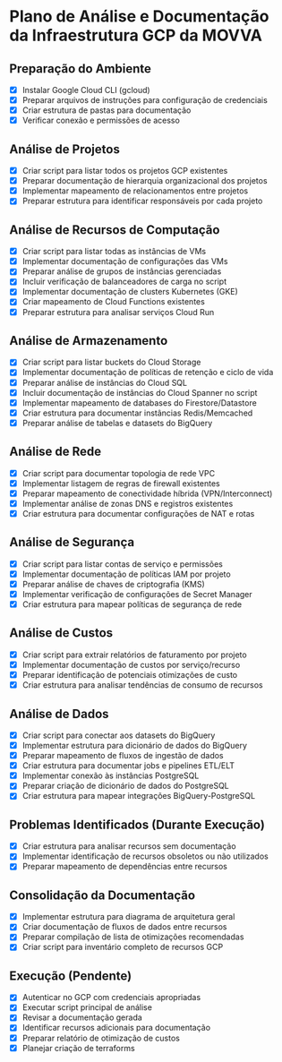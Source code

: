 # Plano de Análise e Documentação da Infraestrutura GCP da MOVVA

## Preparação do Ambiente

- [x] Instalar Google Cloud CLI (gcloud)
- [x] Preparar arquivos de instruções para configuração de credenciais
- [x] Criar estrutura de pastas para documentação
- [x] Verificar conexão e permissões de acesso

## Análise de Projetos

- [x] Criar script para listar todos os projetos GCP existentes
- [x] Preparar documentação de hierarquia organizacional dos projetos
- [x] Implementar mapeamento de relacionamentos entre projetos
- [x] Preparar estrutura para identificar responsáveis por cada projeto

## Análise de Recursos de Computação

- [x] Criar script para listar todas as instâncias de VMs
- [x] Implementar documentação de configurações das VMs
- [x] Preparar análise de grupos de instâncias gerenciadas
- [x] Incluir verificação de balanceadores de carga no script
- [x] Implementar documentação de clusters Kubernetes (GKE)
- [x] Criar mapeamento de Cloud Functions existentes
- [x] Preparar estrutura para analisar serviços Cloud Run

## Análise de Armazenamento

- [x] Criar script para listar buckets do Cloud Storage
- [x] Implementar documentação de políticas de retenção e ciclo de vida
- [x] Preparar análise de instâncias do Cloud SQL
- [x] Incluir documentação de instâncias do Cloud Spanner no script
- [x] Implementar mapeamento de databases do Firestore/Datastore
- [x] Criar estrutura para documentar instâncias Redis/Memcached
- [x] Preparar análise de tabelas e datasets do BigQuery

## Análise de Rede

- [x] Criar script para documentar topologia de rede VPC
- [x] Implementar listagem de regras de firewall existentes
- [x] Preparar mapeamento de conectividade híbrida (VPN/Interconnect)
- [x] Implementar análise de zonas DNS e registros existentes
- [x] Criar estrutura para documentar configurações de NAT e rotas

## Análise de Segurança

- [x] Criar script para listar contas de serviço e permissões
- [x] Implementar documentação de políticas IAM por projeto
- [x] Preparar análise de chaves de criptografia (KMS)
- [x] Implementar verificação de configurações de Secret Manager
- [x] Criar estrutura para mapear políticas de segurança de rede

## Análise de Custos

- [x] Criar script para extrair relatórios de faturamento por projeto
- [x] Implementar documentação de custos por serviço/recurso
- [x] Preparar identificação de potenciais otimizações de custo
- [x] Criar estrutura para analisar tendências de consumo de recursos

## Análise de Dados

- [x] Criar script para conectar aos datasets do BigQuery
- [x] Implementar estrutura para dicionário de dados do BigQuery
- [x] Preparar mapeamento de fluxos de ingestão de dados
- [x] Criar estrutura para documentar jobs e pipelines ETL/ELT
- [x] Implementar conexão às instâncias PostgreSQL
- [x] Preparar criação de dicionário de dados do PostgreSQL
- [x] Criar estrutura para mapear integrações BigQuery-PostgreSQL

## Problemas Identificados (Durante Execução)

- [x] Criar estrutura para analisar recursos sem documentação
- [x] Implementar identificação de recursos obsoletos ou não utilizados
- [x] Preparar mapeamento de dependências entre recursos

## Consolidação da Documentação

- [x] Implementar estrutura para diagrama de arquitetura geral
- [x] Criar documentação de fluxos de dados entre recursos
- [x] Preparar compilação de lista de otimizações recomendadas
- [x] Criar script para inventário completo de recursos GCP

## Execução (Pendente)

- [x] Autenticar no GCP com credenciais apropriadas
- [x] Executar script principal de análise
- [x] Revisar a documentação gerada
- [x] Identificar recursos adicionais para documentação
- [x] Preparar relatório de otimização de custos
- [x] Planejar criação de terraforms

